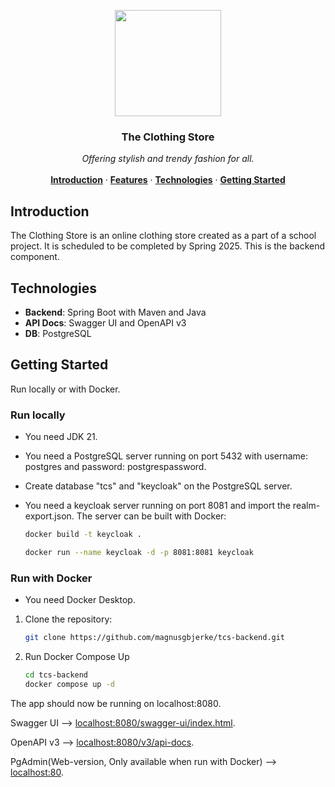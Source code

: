 <p align="center">
 <img src="https://github.com/magnusgbjerke/tcs-backend/blob/main/hanger.svg" width="170"/>
</p>

<h3 align="center">The Clothing Store</h3>

<p align="center">
    <i>Offering stylish and trendy fashion for all.</i>
    <br />
<br />
    <a href="#Introduction"><strong>Introduction</strong></a> ·
    <a href="#Features"><strong>Features</strong></a> ·
    <a href="#Technologies"><strong>Technologies</strong></a> ·
    <a href="#Getting-Started"><strong>Getting Started</strong></a>
</p>


## Introduction
<!--- Short description --->
The Clothing Store is an online clothing store created as a part of a school project. It is scheduled to be completed by Spring 2025. This is the backend component.

## Technologies

- **Backend**: Spring Boot with Maven and Java
- **API Docs**: Swagger UI and OpenAPI v3
- **DB**: PostgreSQL

## Getting Started
Run locally or with Docker.

### Run locally
- You need JDK 21.
- You need a PostgreSQL server running on port 5432 with username: postgres and password: postgrespassword.
- Create database "tcs" and "keycloak" on the PostgreSQL server.
- You need a keycloak server running on port 8081 and import the realm-export.json. The server can be built with Docker:

  ```bash
  docker build -t keycloak .
  
  docker run --name keycloak -d -p 8081:8081 keycloak
  
  ```

### Run with Docker
- You need Docker Desktop.
1. Clone the repository:
   
   ```bash
   git clone https://github.com/magnusgbjerke/tcs-backend.git
   ```

2. Run Docker Compose Up
   
    ```bash
    cd tcs-backend
    docker compose up -d
   ```
   
The app should now be running on localhost:8080.

Swagger UI --> [localhost:8080/swagger-ui/index.html](http://localhost:8080/swagger-ui/index.html).

OpenAPI v3 --> [localhost:8080/v3/api-docs](http://localhost:8080/v3/api-docs).

PgAdmin(Web-version, Only available when run with Docker) --> [localhost:80](http://localhost:80).
